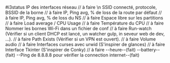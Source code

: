 #i3status
IP des interfaces réseau // à faire \n
SSID connecté, protocole, BSSID de la borne // à faire
IP, Ping avg, % de loss de la route par défaut // à faire
IP, Ping avg, % de loss du NS // à faire
Espace libre sur les partitions // à faire
Load average / CPU Usage // à faire
Température du CPU // à faire
Nommer les bornes Wi-Fi dans un fichier de conf // à faire
Run-watch (Vérifier si un client DHCP est lancé, un watcher gulp, in seveur web de dev, ...). // à faire
Path Exists (Vérifier si un VPN est ouvert). // à faire
Volume audio // à faire
Interfaces curses avec urwid (S'inspirer de glances) // à faire
Interface Tkinter (S'inspirer de Conky) // à faire
--heure--(fait)
--battery--(fait)
--Ping de 8.8.8.8 pour vérifier la connection internet--(fait)
